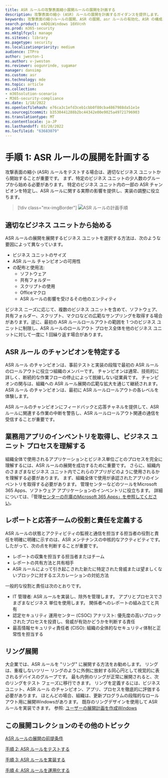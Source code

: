 ```yaml
---
title: ASR ルールの攻撃表面縮小展開ルールの展開を計画する
description: 攻撃表面の縮小 (ASR) ルールの展開を計画するガイダンスを提供します。
keywords: 攻撃表面の縮小ルールの展開、ASR の展開、asr ルールの有効化、ASR の構成、ホスト侵入防止システム、保護ルール、悪用防止ルール、感染防止ルール、Microsoft Defender for Endpoint、CONFIGURE ASR ルール
search.product: eADQiWindows 10XVcnh
ms.prod: m365-security
ms.mktglfcycl: manage
ms.sitesec: library
ms.pagetype: security
ms.localizationpriority: medium
audience: ITPro
author: jweston-1
ms.author: v-jweston
ms.reviewer: oogunrinde, sugamar
manager: dansimp
ms.custom: asr
ms.technology: mde
ms.topic: article
ms.collection:
- m365solution-scenario
- M365-security-compliance
ms.date: 1/18/2022
ms.openlocfilehash: e76ca3c1efd3ceb1cbb0f80cba4867988da51e1e
ms.sourcegitcommit: b3530441288b2bc44342e00e9025a49721796903
ms.translationtype: MT
ms.contentlocale: ja-JP
ms.lasthandoff: 03/20/2022
ms.locfileid: "63683079"
---
```

# <a name="step-1-plan-asr-rules-deployment"></a>手順 1: ASR ルールの展開を計画する

攻撃表面の縮小 (ASR) ルールをテストする場合は、適切なビジネス ユニットから開始することが重要です。 まず、特定のビジネス ユニットの少人数のグループから始める必要があります。 特定のビジネス ユニット内の一部の ASR チャンピオンを特定し、ASR ルールに関する実際の影響を提供し、実装の調整に役立ちます。

> [!div class="mx-imgBorder"]
> ![ASR ルールの計画手順](images/asr-rules-planning-steps.png)

## <a name="start-with-the-right-business-unit"></a>適切なビジネス ユニットから始める

ASR ルールの展開を展開するビジネス ユニットを選択する方法は、次のような要因によって異なっています。

- ビジネス ユニットのサイズ
- ASR ルール チャンピオンの可用性  
- の配布と使用法:
  - ソフトウェア
  - 共有フォルダー
  - スクリプトの使用
  - Officeマクロ
  - ASR ルールの影響を受けるその他のエンティティ

ビジネス ニーズに応じて、複数のビジネス ユニットを含めて、ソフトウェア、共有フォルダー、スクリプト、マクロなどの広範なサンプリングを取得する場合があります。逆に、最初の ASR ルールロールアウトの範囲を 1 つのビジネス ユニットに制限し、ASR ルールのロールアウト プロセス全体を他のビジネス ユニットに対して一度に 1 回繰り返す場合があります。

## <a name="identify-asr--rules-champions"></a>ASR ルール のチャンピオンを特定する

ASR ルール のチャンピオンは、事前テストと実装の段階で最初の ASR ルールのロールアウトに役立つ組織のメンバーです。 チャンピオンは通常、技術的に詳しく、断続的な作業フローの停止によって脱線しない従業員です。 チャンピオンの関与は、組織への ASR ルール展開の広範な拡大を通じて継続されます。 ASR ルール のチャンピオンは、最初に ASR ルールロールアウトの各レベルを体験します。

ASR ルールのチャンピオンにフィードバックと応答チャネルを提供して、ASR ルールに関連する作業の中断を警告し、ASR ルールロールアウト関連の通信を受信することが重要です。

## <a name="get-inventory-of-line-of-business-apps-and-understand-the-business-unit-processes"></a>業務用アプリのインベントリを取得し、ビジネス ユニット プロセスを理解する

組織全体で使用されるアプリケーションとビジネス単位ごとのプロセスを完全に理解するには、ASR ルールの展開を成功するために重要です。 さらに、組織内のさまざまなビジネス ユニット内でこれらのアプリがどのように使用されるかを理解する必要があります。
まず、組織全体で使用が承認されたアプリのインベントリを取得する必要があります。 管理センターなどのツールをMicrosoft 365 Apps、ソフトウェア アプリケーションのインベントリに役立ちます。 詳細については、「管理[センターの在庫のMicrosoft 365 Apps」を参照してください](/deployoffice/admincenter/inventory)。

## <a name="define-reporting-and-response-team-roles-and-responsibilities"></a>レポートと応答チームの役割と責任を定義する

ASR ルールの状態とアクティビティの監視と通信を担当する担当者の役割と責任を明確に明確に示すのは、ASR メンテナンスの中核的なアクティビティです。 したがって、次の点を判断することが重要です。

- レポートの収集を担当する担当者またはチーム
- レポートの共有方法と共有相手
- ASR ルールによって引き起こされた新たに特定された脅威または望ましくないブロックに対するエスカレーションの対処方法

一般的な役割と責任は次のとおりです。

- IT 管理者: ASR ルールを実装し、除外を管理します。 アプリとプロセスでさまざまなビジネス 単位を使用します。 関係者へのレポートの組み立てと共有
- 認定セキュリティ 運用センター (CSOC) アナリスト: 優先度の高いブロックされたプロセスを投資し、脅威が有効かどうかを判断する責任
- 最高情報セキュリティ責任者 (CISO): 組織の全体的なセキュリティ体制と正常性を担当する

## <a name="ring-deployment"></a>リング展開

大企業では、ASR ルールを "リング" に展開する方法をお勧めします。 リングは、重複しないツリー リングのように外側に放射する同心円として視覚的に表されるデバイスのグループです。 最も内側のリングが正常に展開されると、次のリングをテスト フェーズに移行できます。 リングを定義するには、ビジネス ユニット、ASR ルール のチャンピオン、アプリ、プロセスを徹底的に評価する必要があります。
ほとんどの場合、組織は、更新プログラムの段階的なロールアウト用に展開Windowsがあります。 既存のリングデザインを使用して ASR ルールを実装できます。
参照: [ユーザーの展開計画を作成Windows](/windows/deployment/update/create-deployment-plan)

## <a name="additional-topics-in-this-deployment-collection"></a>この展開コレクションのその他のトピック

[ASR ルールの展開の前提条件](attack-surface-reduction-rules-deployment.md)

[手順 2: ASR ルールをテストする](attack-surface-reduction-rules-deployment-test.md)

[手順 3: ASR ルールを実装する](attack-surface-reduction-rules-deployment-implement.md)

[手順 4: ASR ルールを運用化する](attack-surface-reduction-rules-deployment-operationalize.md)
